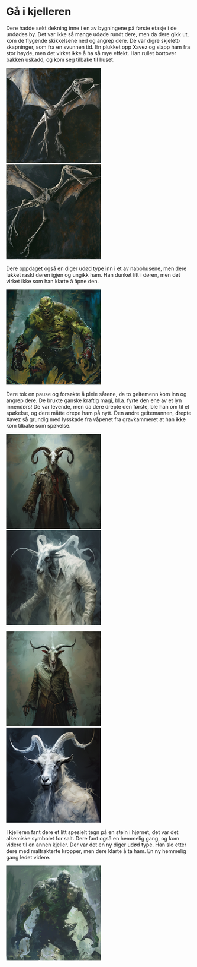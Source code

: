 # Gå i kjelleren

Dere hadde søkt dekning inne i en av bygningene på første etasje i de undødes by. Det var ikke så mange udøde rundt dere, men da dere gikk ut, kom de flygende skikkelsene ned og angrep dere. De var digre  skjelett-skapninger, som fra en svunnen tid. En plukket opp Xavez og slapp ham fra stor høyde, men det virket ikke å ha så mye effekt. Han rullet bortover bakken uskadd, og kom seg tilbake til huset.

![Flygende skjelett-dinosaur](images/dinoflyer_1.png)
![Flygende skjelett-dinosaur](images/dinoflyer_2.png)

Dere oppdaget også en diger udød type inn i et av nabohusene, men dere lukket raskt døren igjen og ungikk ham. Han dunket litt i døren, men det virket ikke som han klarte å åpne den.

![alt text](images/zombie_hulk.png)

Dere tok en pause og forsøkte å pleie sårene, da to geitemenn kom inn og angrep dere. De brukte ganske kraftig magi, bl.a. fyrte den ene av et lyn innendørs! De var levende, men da dere drepte den første, ble han om til et spøkelse, og dere måtte drepe ham på nytt. Den andre geitemannen, drepte Xavez så grundig med lysskade fra våpenet fra gravkammeret at han ikke kom tilbake som spøkelse.

![alt text](images/goatman_necromancer.png) 
![alt text](images/ghost_goatman.png)

![alt text](images/goatman_necromancer_2.png)
![alt text](images/ghost_goatman_2.png)

I kjelleren fant dere et litt spesielt tegn på en stein i hjørnet, det var det alkemiske symbolet for salt. Dere fant også en hemmelig gang, og kom videre til en annen kjeller. Der var det en ny diger udød type. Han slo etter dere med maltrakterte kropper, men dere klarte å ta ham. En ny hemmelig gang ledet videre. 

![alt text](images/zombie_hulk2.png)